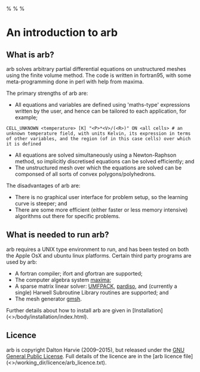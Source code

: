 %
%
%

# An introduction to arb

## What is arb?

arb solves arbitrary partial differential equations on unstructured meshes using the finite volume method.  The code is written in fortran95, with some meta-programming done in perl with help from maxima.

The primary strengths of arb are:

* All equations and variables are defined using 'maths-type' expressions written by the user, and hence can be tailored to each application, for example;
```arb
CELL_UNKNOWN <temperature> [K] "<P>*<V>/(<R>)" ON <all cells> # an unknown temperature field, with units Kelvin, its expression in terms of other variables, and the region (of in this case cells) over which it is defined
```
* All equations are solved simultaneously using a Newton-Raphson method, so implicitly discretised equations can be solved efficiently; and
* The unstructured mesh over which the equations are solved can be componsed of all sorts of convex polygons/polyhedrons.

The disadvantages of arb are:

* There is no graphical user interface for problem setup, so the learning curve is steeper; and
* There are some more efficient (either faster or less memory intensive) algorithms out there for specific problems.

## What is needed to run arb?

arb requires a UNIX type environment to run, and has been tested on both the Apple OsX and ubuntu linux platforms. Certain third party programs are used by arb:

* A fortran compiler; ifort and gfortran are supported;
* The computer algebra system [maxima](http://maxima.sourceforge.net);
* A sparse matrix linear solver: [UMFPACK](http://www.cise.ufl.edu/research/sparse/umfpack/), [pardiso](http://www.pardiso-project.org/), and (currently a single) Harwell Subroutine Library routines are supported; and
* The mesh generator [gmsh](http://geuz.org/gmsh/).

Further details about how to install arb are given in [Installation](<<linkrootdir>>/body/installation/index.html).

## Licence

arb is copyright Dalton Harvie (2009–2015), but released under the [GNU General Public License](http://www.gnu.org/licenses/gpl.html).  Full details of the licence are in the [arb licence file](<<linkrootdir>>/working_dir/licence/arb_licence.txt).

<!---
```bash
echo "some bash string";
```

$t=4$
-->

